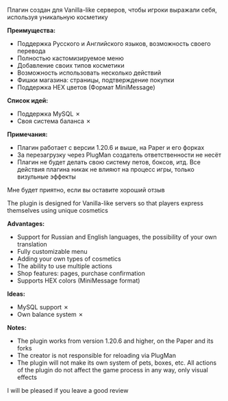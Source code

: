Плагин создан для Vanilla-like серверов, чтобы игроки выражали себя, используя уникальную косметику


<b>Преимущества:</b>
- Поддержка Русского и Английского языков, возможность своего перевода
- Полностью кастомизируемое меню
- Добавление своих типов косметики
- Возможность использовать несколько действий
- Фишки магазина: страницы, подтверждение покупки
- Поддержка HEX цветов (Формат MiniMessage)

<b>Список идей:</b>
- Поддержка MySQL ✗
- Своя система баланса ✗

<b>Примечания:</b>
- Плагин работает с версии 1.20.6 и выше, на Paper и его форках
- За перезагрузку через PlugMan создатель ответственности не несёт
- Плагин не будет делать свою систему петов, боксов, итд. Все действия плагина никак не влияют на процесс игры, только визульные эффекты

Мне будет приятно, если вы оставите хороший отзыв



The plugin is designed for Vanilla-like servers so that players express themselves using unique cosmetics


<b>Advantages:</b>
- Support for Russian and English languages, the possibility of your own translation
- Fully customizable menu
- Adding your own types of cosmetics
- The ability to use multiple actions
- Shop features: pages, purchase confirmation
- Supports HEX colors (MiniMessage format)

<b>Ideas:</b>
- MySQL support ✗
- Own balance system ✗

<b>Notes:</b>
- The plugin works from version 1.20.6 and higher, on the Paper and its forks
- The creator is not responsible for reloading via PlugMan
- The plugin will not make its own system of pets, boxes, etc. All actions of the plugin do not affect the game process in any way, only visual effects

I will be pleased if you leave a good review

